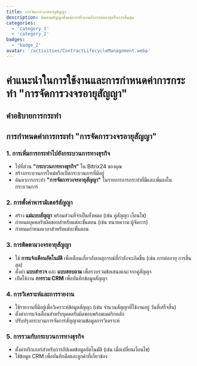 ```yaml
---
title: การจัดการวงจรอายุสัญญา
description: ติดตามสัญญาตั้งแต่การสร้างจนถึงการต่ออายุหรือการสิ้นสุด
categories: 
  - 'category_1'
  - 'category_2'
badges: 
  - 'badge_2'
avatar: '/activities/ContractLifecycleManagement.webp'
---
```


# คำแนะนำในการใช้งานและการกำหนดค่าการกระทำ "การจัดการวงจรอายุสัญญา"

## คำอธิบายการกระทำ

## การกำหนดค่าการกระทำ "การจัดการวงจรอายุสัญญา"

### 1. การเพิ่มการกระทำไปยังกระบวนการทางธุรกิจ
- ไปที่ส่วน **"กระบวนการทางธุรกิจ"** ใน Bitrix24 ของคุณ
- สร้างกระบวนการใหม่หรือเปิดกระบวนการที่มีอยู่
- ค้นหาการกระทำ **"การจัดการวงจรอายุสัญญา"** ในรายการการกระทำที่มีและเพิ่มลงในกระบวนการ

### 2. การตั้งค่าพารามิเตอร์สัญญา
- สร้าง **แม่แบบสัญญา** พร้อมส่วนที่จำเป็นทั้งหมด (เช่น คู่สัญญา เงื่อนไข)
- กำหนดบุคคลรับผิดชอบสำหรับแต่ละขั้นตอน (เช่น ทนายความ ผู้จัดการ)
- กำหนดกำหนดเวลาสำหรับแต่ละขั้นตอน

### 3. การติดตามวงจรอายุสัญญา
- ใช้ **การแจ้งเตือนอัตโนมัติ** เพื่อเตือนเกี่ยวกับเหตุการณ์ที่กำลังจะเกิดขึ้น (เช่น การต่ออายุ การสิ้นสุด)
- ตั้งค่า **แบบสำรวจ** และ **แบบสอบถาม** เพื่อรวบรวมข้อเสนอแนะจากคู่สัญญา
- เปิดใช้งาน **การรวม CRM** เพื่อบันทึกข้อมูลสัญญา

### 4. การวิเคราะห์และการรายงาน
- ใช้รายงานที่มีอยู่เพื่อวิเคราะห์ข้อมูลสัญญา (เช่น จำนวนสัญญาที่ใช้งานอยู่ วันที่เสร็จสิ้น)
- ตั้งค่าการแจ้งเตือนสำหรับบุคคลรับผิดชอบพร้อมเมตริกหลัก
- ปรับปรุงกระบวนการจัดการสัญญาตามข้อมูลการวิเคราะห์

### 5. การรวมกับกระบวนการทางธุรกิจ
- ตั้งค่าทริกเกอร์สำหรับการอัปเดตข้อมูลอัตโนมัติ (เช่น เมื่อเปลี่ยนเงื่อนไข)
- ใช้ข้อมูล CRM เพื่อบันทึกดีลและลูกค้าที่เกี่ยวข้อง